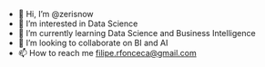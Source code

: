 - 👋 Hi, I’m @zerisnow
- 👀 I’m interested in Data Science
- 🌱 I’m currently learning Data Science and Business Intelligence
- 💞️ I’m looking to collaborate on BI and AI
- 📫 How to reach me filipe.rfonceca@gmail.com

<!---
zerisnow/zerisnow is a ✨ special ✨ repository because its `README.md` (this file) appears on your GitHub profile.
You can click the Preview link to take a look at your changes.
--->
